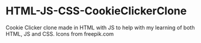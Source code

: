 # HTML-JS-CSS-CookieClickerClone
Cookie Clicker clone made in HTML with JS to help with my learning of both HTML, JS and CSS.
Icons from freepik.com
